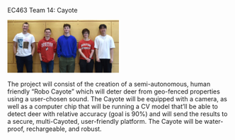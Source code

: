 EC463 Team 14: Cayote

<img src="./images/Team 14.jpg" width="50%">


The project will consist of the creation of a semi-autonomous, human friendly “Robo Cayote” which will deter deer from geo-fenced properties using a user-chosen sound. The Cayote will be equipped with a camera, as well as a computer chip that will be running a CV model that’ll be able to detect deer with relative accuracy (goal is 90%) and will send the results to a secure, multi-Cayoted, user-friendly platform. The Cayote will be water-proof, rechargeable, and robust. 
